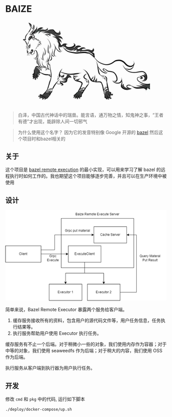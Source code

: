 # BAIZE
<p align="center">
    <a href="https://github.com/btwiuse/baize" target="_blank">
        <img src="/baize.jpg" width="400">
    </a>
</p>

> 白泽，中国古代神话中的瑞兽。能言语，通万物之情，知鬼神之事，“王者有德”才出现，能辟除人间一切邪气

> 为什么使用这个名字？
> 因为它的发音特别像 Google 开源的 [bazel](https://bazel.build/)  然后这个项目时和bazel相关的

## 关于

这个项目是 [bazel remote execution](https://github.com/bazelbuild/remote-apis) 的最小实现，可以用来学习了解 bazel 的远程执行时如何工作的。我也期望这个项目能够逐步完善，并且可以在生产环境中被使用

## 设计
![Baize](./baize.drawio.png)

简单来说，Bazel Remote Executor 暴露两个服务给客户端。
1. 缓存服务接收所有的资料，包含用户的源代码文件等，用户任务信息，任务执行结果等。
2. 执行服务帮助用户使用 Executor 执行任务。

缓存服务有不止一个后端。对于稍微小一些的对象，我们使用内存作为容器；对于中等的对象，我们使用 seaweedfs 作为后端；对于稍大的内容，我们使用 OSS 作为后端。

执行服务从客户端到执行器为用户执行任务。

## 开发

修改 `cmd` 和 `pkg` 中的代码, 运行如下脚本

```bash
./deploy/docker-compose/up.sh
```